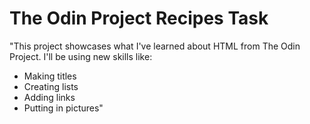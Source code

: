 # The Odin Project Recipes Task
"This project showcases what I've learned about HTML from The Odin Project. I'll be using new skills like:

- Making titles
- Creating lists
- Adding links
- Putting in pictures"


